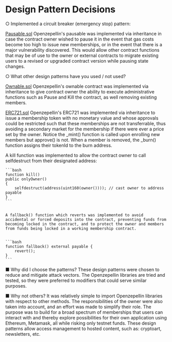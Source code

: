 #  Design Pattern Decisions

○  	Implemented a circuit breaker (emergency stop) pattern: 

   [Pausable.sol](https://github.com/OpenZeppelin/openzeppelin-contracts/blob/v2.5.0/contracts/lifecycle/Pausable.sol)
    Openzepellin's pausable was implemented via inheritance in case the contract owner wished to pause it in the event that gas costs become too high to issue new memberships, or in the event that there is a major vulnerability discovered. This would allow other contract functions that may be of use to the owner or external contracts to migrate existing users to a revised or upgraded contract version while pausing state changes.

○  	What other design patterns have you used / not used?

   [Ownable.sol](https://github.com/OpenZeppelin/openzeppelin-contracts/blob/v2.5.0/contracts/ownership/Ownable.sol)
    Openzepellin's ownable contract was implemented via inheritance to give contract owner the ability to execute administrative functions such as Pause and Kill the contract, as well removing existing members.

   [ERC721.sol](https://github.com/OpenZeppelin/openzeppelin-contracts/blob/v2.5.0/contracts/token/ERC721/ERC721.sol)
    Openzepellin's ERC721 was implemented via inheritance to issue a membership token with no monetary value and whose approvals could be restricted such that these memberships are not transferrable, thus avoiding a secondary market for the membership if there were ever a price set by the owner. Notice the _mint() function is called upon enrolling new members but approve() is not. When a member is removed, the _burn() function assigns their tokenId to the burn address.

   A kill function was implemented to allow the contract owner to call selfdestruct from their designated address:

    ```bash
    function kill() 
    public onlyOwner()
    {
        selfdestruct(address(uint160(owner()))); // cast owner to address payable
    }
    ```

    
    A fallback() function which reverts was implemented to avoid accidental or forced deposits into the contract, preventing funds from becoming locked in the contract, and to protect the owner and members from funds being locked in a working membership contract.


    ```bash
    function fallback() external payable {
        revert();
    }
    ```


■  	Why did I choose the patterns?
    These design patterns were chosen to reduce and mitigate attack vectors. The Openzepellin libraries are tried and tested, so they were preferred to modifiers that could serve similar purposes. 

■  	Why not others?
    It was relatively simple to import Openzepellin libraries with respect to other methods. The responsibilities of the owner were also taken into account, and an effort was made to simplify their role. The purpose was to build for a broad spectrum of memberships that users can interact with and thereby explore possibilities for their own application using Ethereum, Metamask, all while risking only testnet funds. These design patterns allow access management to hosted content, such as: cryptoart, newsletters, etc.